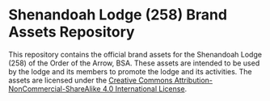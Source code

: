 # Shenandoah Lodge (258) Brand Assets Repository

This repository contains the official brand assets for the Shenandoah Lodge (258) of the Order of the Arrow, BSA. These assets are intended to be used by the lodge and its members to promote the lodge and its activities. The assets are licensed under the [Creative Commons Attribution-NonCommercial-ShareAlike 4.0 International License](https://creativecommons.org/licenses/by-nc-sa/4.0/).

